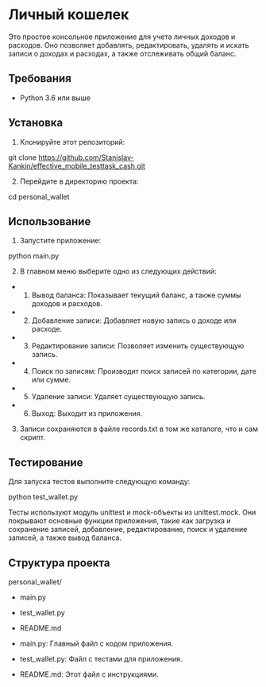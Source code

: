 # Личный кошелек

Это простое консольное приложение для учета личных доходов и расходов. Оно позволяет добавлять, редактировать, удалять и искать записи о доходах и расходах, а также отслеживать общий баланс.

## Требования

- Python 3.6 или выше

## Установка

1. Клонируйте этот репозиторий:

git clone https://github.com/Stanislav-Kankin/effective_mobile_testtask_cash.git

2. Перейдите в директорию проекта:

cd personal_wallet

## Использование

1. Запустите приложение:

python main.py

2. В главном меню выберите одно из следующих действий:

- 1. Вывод баланса: Показывает текущий баланс, а также суммы доходов и расходов.
- 2. Добавление записи: Добавляет новую запись о доходе или расходе.
- 3. Редактирование записи: Позволяет изменить существующую запись.
- 4. Поиск по записям: Производит поиск записей по категории, дате или сумме.
- 5. Удаление записи: Удаляет существующую запись.
- 6. Выход: Выходит из приложения.

3. Записи сохраняются в файле records.txt в том же каталоге, что и сам скрипт.

## Тестирование

Для запуска тестов выполните следующую команду:

python test_wallet.py

Тесты используют модуль unittest и mock-объекты из unittest.mock. Они покрывают основные функции приложения, такие как загрузка и сохранение записей, добавление, редактирование, поиск и удаление записей, а также вывод баланса.

## Структура проекта

personal_wallet/
   - main.py
   - test_wallet.py
   - README.md

- main.py: Главный файл с кодом приложения.
- test_wallet.py: Файл с тестами для приложения.
- README.md: Этот файл с инструкциями.